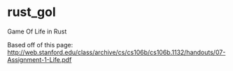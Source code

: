 # rust_gol
Game Of Life in Rust

Based off of this page: http://web.stanford.edu/class/archive/cs/cs106b/cs106b.1132/handouts/07-Assignment-1-Life.pdf

